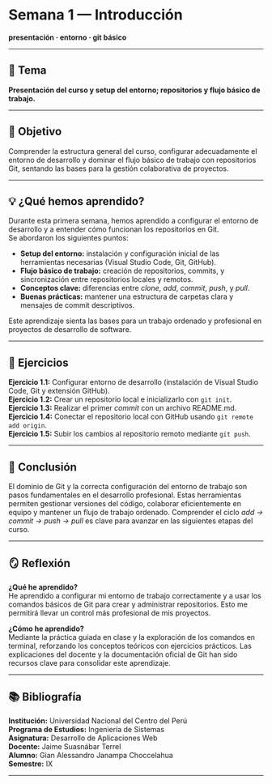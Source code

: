 # Semana 1 — Introducción  
**presentación · entorno · git básico**

---

## 🧩 Tema
**Presentación del curso y setup del entorno; repositorios y flujo básico de trabajo.**

---

## 🎯 Objetivo
Comprender la estructura general del curso, configurar adecuadamente el entorno de desarrollo y dominar el flujo básico de trabajo con repositorios Git, sentando las bases para la gestión colaborativa de proyectos.

---

## 💡 ¿Qué hemos aprendido?
Durante esta primera semana, hemos aprendido a configurar el entorno de desarrollo y a entender cómo funcionan los repositorios en Git.  
Se abordaron los siguientes puntos:
- **Setup del entorno:** instalación y configuración inicial de las herramientas necesarias (Visual Studio Code, Git, GitHub).  
- **Flujo básico de trabajo:** creación de repositorios, commits, y sincronización entre repositorios locales y remotos.  
- **Conceptos clave:** diferencias entre *clone*, *add*, *commit*, *push*, y *pull*.  
- **Buenas prácticas:** mantener una estructura de carpetas clara y mensajes de commit descriptivos.

Este aprendizaje sienta las bases para un trabajo ordenado y profesional en proyectos de desarrollo de software.

---

## 🧠 Ejercicios
**Ejercicio 1.1:** Configurar entorno de desarrollo (instalación de Visual Studio Code, Git y extensión GitHub).  
**Ejercicio 1.2:** Crear un repositorio local e inicializarlo con `git init`.  
**Ejercicio 1.3:** Realizar el primer *commit* con un archivo README.md.  
**Ejercicio 1.4:** Conectar el repositorio local con GitHub usando `git remote add origin`.  
**Ejercicio 1.5:** Subir los cambios al repositorio remoto mediante `git push`.  

---

## 🧩 Conclusión
El dominio de Git y la correcta configuración del entorno de trabajo son pasos fundamentales en el desarrollo profesional. Estas herramientas permiten gestionar versiones del código, colaborar eficientemente en equipo y mantener un flujo de trabajo ordenado. Comprender el ciclo *add → commit → push → pull* es clave para avanzar en las siguientes etapas del curso.

---

## 🪞 Reflexión
**¿Qué he aprendido?**  
He aprendido a configurar mi entorno de trabajo correctamente y a usar los comandos básicos de Git para crear y administrar repositorios. Esto me permitirá llevar un control más profesional de mis proyectos.

**¿Cómo he aprendido?**  
Mediante la práctica guiada en clase y la exploración de los comandos en terminal, reforzando los conceptos teóricos con ejercicios prácticos. Las explicaciones del docente y la documentación oficial de Git han sido recursos clave para consolidar este aprendizaje.

---

## 📚 Bibliografía
**Institución:** Universidad Nacional del Centro del Perú  
**Programa de Estudios:** Ingeniería de Sistemas  
**Asignatura:** Desarrollo de Aplicaciones Web  
**Docente:** Jaime Suasnábar Terrel  
**Alumno:** Gian Alessandro Janampa Choccelahua  
**Semestre:** IX  

---
